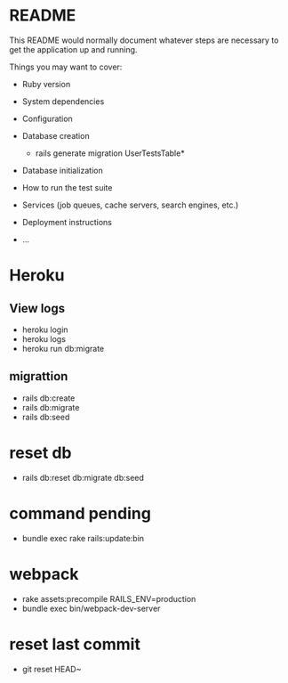 # README

This README would normally document whatever steps are necessary to get the
application up and running.

Things you may want to cover:

* Ruby version

* System dependencies

* Configuration

* Database creation
    * rails generate migration UserTestsTable*

* Database initialization

* How to run the test suite

* Services (job queues, cache servers, search engines, etc.)

* Deployment instructions

* ...

# Heroku
##  View logs 
* heroku login
* heroku logs
* heroku run db:migrate

## migrattion

* rails db:create
* rails db:migrate
* rails db:seed

# reset db
* rails db:reset db:migrate db:seed

# command pending

* bundle exec rake rails:update:bin

# webpack
* rake assets:precompile RAILS_ENV=production
* bundle exec bin/webpack-dev-server

# reset last commit
* git reset HEAD~    
